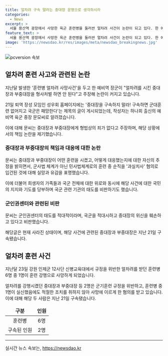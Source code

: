 ```yaml
---
title: 얼차려 구속 말라는 중대장 운명으로 생각하시라
categories:
  - News
excerpt: >
  서울 용산역 광장에서 사망한 육군 훈련병을 둘러싼 얼차려 사건이 논란이 되고 있다. 한 예비역 장군은 얼차려를 시킨 중대장과 부중대장을 형사처벌하면 안 된다는 주장을 펼치고 있으며, 이에 대한 글은 성우회 홈페이지에서 게시됐다. 해당 글은 사라졌지만 지적하는 내용과 함께 실망과 동시에 유감을 표현하며 사건의 피해자들과 가족들을 위로하고 있다. 또한 군인권센터를 적대적이라고 비판하며, 해당 글이 현재 사라진 상태이다. 해당 얼차려 사건은 중대장과 부중대장 등 2명의 구속으로 이어졌으며, 관련해서는 계속해서 논란이 이어지고 있다.
feature_text: >
  서울 용산역 광장에서 사망한 육군 훈련병을 둘러싼 얼차려 사건이 논란이 되고 있다. 한 예비역 장군은 얼차려를 시킨 중대장과 부중대장을 형사처벌하면 안 된다는 주장을 펼치고 있으며, 이에 대한 글은 성우회 홈페이지에서 게시됐다. 해당 글은 사라졌지만 지적하는 내용과 함께 실망과 동시에 유감을 표현하며 사건의 피해자들과 가족들을 위로하고 있다. 또한 군인권센터를 적대적이라고 비판하며, 해당 글이 현재 사라진 상태이다. 해당 얼차려 사건은 중대장과 부중대장 등 2명의 구속으로 이어졌으며, 관련해서는 계속해서 논란이 이어지고 있다.
image: 'https://newsdao.kr/res/images/meta/newsdao_breakingnews.jpg'
---
```


<p><img src="https://newsdao.kr/res/images/meta/newsdao_breakingnews.jpg" alt="pcversion 속보" /></p>

<h2 data-ke-size="size26">얼차려 훈련 사고와 관련된 논란</h2>

<p data-ke-size="size16">지난달 발생한 '훈련병 얼차려 사망사건'을 두고 한 예비역 장군이 "얼차려를 시킨 중대장과 부중대장을 형사처벌 하면 안 된다"고 주장해 논란이 커지고 있습니다. </p>

<p data-ke-size="size16">21일 퇴역 장성 모임인 성우회 홈페이지에는 '중대장을 구속하지 말라! 구속하면 군대훈련 없어지고 국군은 패망한다'는 제목의 글이 게시되었는데, 작성자는 하나회 출신의 예비역 육군 중장 문모씨로 알려졌습니다. </p>

<p data-ke-size="size16">이에 대해 문씨는 중대장과 부중대장에게 형법상의 죄가 없다고 주장하며, 해당 상황에서의 책임 논란을 제기했습니다. </p>

<h3>중대장과 부중대장의 책임과 대응에 대한 논란</h3>

<p data-ke-size="size16">문씨는 중대장과 부중대장이 어떤 훈련을 시켰고, 어떻게 대응했는지에 대한 자신의 추정을 밝히면서, 군사법 체계가 아닌 민사법체계로의 훈련 중 순직을 '과실치사' 혐의로 입건된 것에 대해 실망과 유감을 표명했습니다. </p>

<p data-ke-size="size16">이에 더불어 희생자의 가족들과 국군 전체에 대한 위로와 동시에 해당 사건에 대한 국민의 지지와 기도를 당부하며 국군 관련 기관의 태도를 비판하기도 했습니다. </p>

<h3>군인권센터와 관련된 비판</h3>

<p data-ke-size="size16">문씨는 군인권센터의 태도를 적대적이라며, 국군을 적대시하고 중대장의 위신을 훼손하고 있다고 비판했습니다. </p>

<p data-ke-size="size16">해당글은 현재 사라진 상태이며, 해당 사건에 관련된 중대장과 부중대장은 지난 21일 구속됐습니다. </p>

<h2 data-ke-size="size26">얼차려 훈련 사건</h2>

<p data-ke-size="size16">지난달 23일 강원 인제군 12사단 신병교육대에서 규정을 위반한 얼차려를 받던 훈련병 6명 중 1명이 훈련 강행으로 사망하게 되었습니다. </p>

<p data-ke-size="size16">얼차려를 강행시켰던 중대장과 부중대장 등 2명은 군기훈련 규정을 위반하고, 훈련병 중 1명이 실신했음에도 적절한 조치를 취하지 않아 사망에 이르게 한 혐의를 받고 있습니다. 이에 대해 해당 두 사람은 지난 21일 구속됐습니다. </p>

<table>
<thead>
<tr>
<td style="text-align: center; height: 17px;"><b>구분</b></td>
<td style="text-align: center; height: 17px;"><b>인원</b></td>
</tr>
</thead>
<tbody>
<tr>
<td style="text-align: center; height: 17px;">훈련병</td>
<td style="text-align: center; height: 17px;">6명</td>
</tr>
<tr>
<td style="text-align: center; height: 17px;">구속된 인원</td>
<td style="text-align: center; height: 17px;">2명</td>
</tr>
</tbody>
</table>

<hr>
실시간 뉴스 속보는, <a href="https://newsdao.kr" rel="dofollow">https://newsdao.kr</a>


